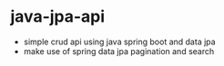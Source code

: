 # java-jpa-api

- simple crud api using java spring boot and data jpa
- make use of spring data jpa pagination and search

